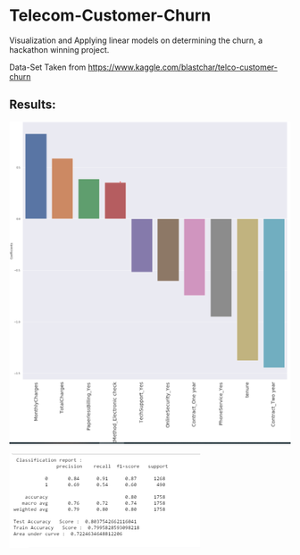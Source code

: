 # Telecom-Customer-Churn

Visualization and Applying linear models on determining the churn, a hackathon winning project.

Data-Set Taken from https://www.kaggle.com/blastchar/telco-customer-churn

## Results:

![GitHub Logo](/images/Capture.png)

![GitHub Logo](/images/Capture1.png)
